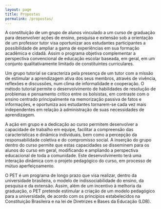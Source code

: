 ```yaml
---
layout: page
title: Propostas
permalink: /propostas/
---
```

<!-- Propostas -->
A constituição de um grupo de alunos vinculado a um curso de graduação para desenvolver ações de ensino, pesquisa e extensão sob a orientação de um professor tutor visa oportunizar aos estudantes participantes a possibilidade de ampliar a gama de experiências em sua formação acadêmica e cidadã. Assim o programa objetiva complementar a perspectiva convencional de educação escolar baseada, em geral, em um conjunto qualitativamente limitado de constituintes curriculares.

Um grupo tutorial se caracteriza pela presença de um tutor com a missão de estimular a aprendizagem ativa dos seus membros, através de vivência, reflexões e discussões, num clima de informalidade e cooperação. O método tutorial permite o desenvolvimento de habilidades de resolução de problemas e pensamento crítico entre os bolsistas, em contraste com o ensino centrado principalmente na memorização passiva de fatos e informações, e oportuniza aos estudantes tornarem-se cada vez mais independentes em relação à administração de suas necessidades de aprendizagem.

A ação em grupo e a dedicação ao curso permitem desenvolver a capacidade de trabalho em equipe, facilitar a compreensão das características e dinâmica individuais, bem como a percepção da responsabilidade coletiva e do compromisso social. A inserção do grupo dentro do curso permite que estas capacidades se disseminem para os alunos do curso em geral, modificando e ampliando a perspectiva educacional de toda a comunidade. Este desenvolvimento terá uma interação dinâmica com o projeto pedagógico do curso, em processo de mútuo aperfeiçoamento.

O PET é um programa de longo prazo que visa realizar, dentro da universidade brasileira, o modelo de indissociabilidade do ensino, da pesquisa e da extensão. Assim, além de um incentivo à melhoria da graduação, o PET pretende estimular a criação de um modelo pedagógico para a universidade, de acordo com os princípios estabelecidos na Constituição Brasileira e na lei de Diretrizes e Bases da Educação (LDB).
<!-- Fim - Propostas -->
